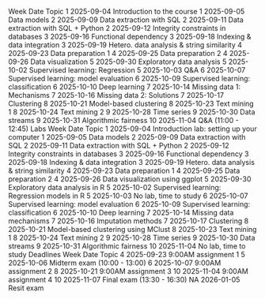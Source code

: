 
Week	Date	Topic
1	2025-09-04	Introduction to the course
1	2025-09-05	Data models
2	2025-09-09	Data extraction with SQL
2	2025-09-11	Data extraction with SQL + Python
2	2025-09-12	Integrity constraints in databases
3	2025-09-16	Functional dependency
3	2025-09-18	Indexing & data integration
3	2025-09-19	Hetero. data analysis & string similarity
4	2025-09-23	Data preparation 1
4	2025-09-25	Data preparation 2
4	2025-09-26	Data visualization
5	2025-09-30	Exploratory data analysis
5	2025-10-02	Supervised learning: Regression
5	2025-10-03	Q&A
6	2025-10-07	Supervised learning: model evaluation
6	2025-10-09	Supervised learning: classification
6	2025-10-10	Deep learning
7	2025-10-14	Missing data 1: Mechanisms
7	2025-10-16	Missing data 2: Solutions
7	2025-10-17	Clustering
8	2025-10-21	Model-based clustering
8	2025-10-23	Text mining 1
8	2025-10-24	Text mining 2
9	2025-10-28	Time series
9	2025-10-30	Data streams
9	2025-10-31	Algorithmic fairness
10	2025-11-04	Q&A (11:00 - 12:45)
Labs
Week	Date	Topic
1	2025-09-04	Introduction lab: setting up your computer
1	2025-09-05	Data models
2	2025-09-09	Data extraction with SQL
2	2025-09-11	Data extraction with SQL + Python
2	2025-09-12	Integrity constraints in databases
3	2025-09-16	Functional dependency
3	2025-09-18	Indexing & data integration
3	2025-09-19	Hetero. data analysis & string similarity
4	2025-09-23	Data preparation 1
4	2025-09-25	Data preparation 2
4	2025-09-26	Data visualization using ggplot
5	2025-09-30	Exploratory data analysis in R
5	2025-10-02	Supervised learning: Regression models in R
5	2025-10-03	No lab, time to study
6	2025-10-07	Supervised learning: model evaluation
6	2025-10-09	Supervised learning: classification
6	2025-10-10	Deep learning
7	2025-10-14	Missing data mechanisms
7	2025-10-16	Imputation methods
7	2025-10-17	Clustering
8	2025-10-21	Model-based clustering using MClust
8	2025-10-23	Text mining 1
8	2025-10-24	Text mining 2
9	2025-10-28	Time series
9	2025-10-30	Data streams
9	2025-10-31	Algorithmic fairness
10	2025-11-04	No lab, time to study
Deadlines
Week	Date	Topic
4	2025-09-23	9:00AM assignment 1
5	2025-10-06	Midterm exam (10:00 - 13:00)
6	2025-10-07	9:00AM assignment 2
8	2025-10-21	9:00AM assignment 3
10	2025-11-04	9:00AM assignment 4
10	2025-11-07	Final exam (13:30 - 16:30)
NA	2026-01-05	Resit exam
